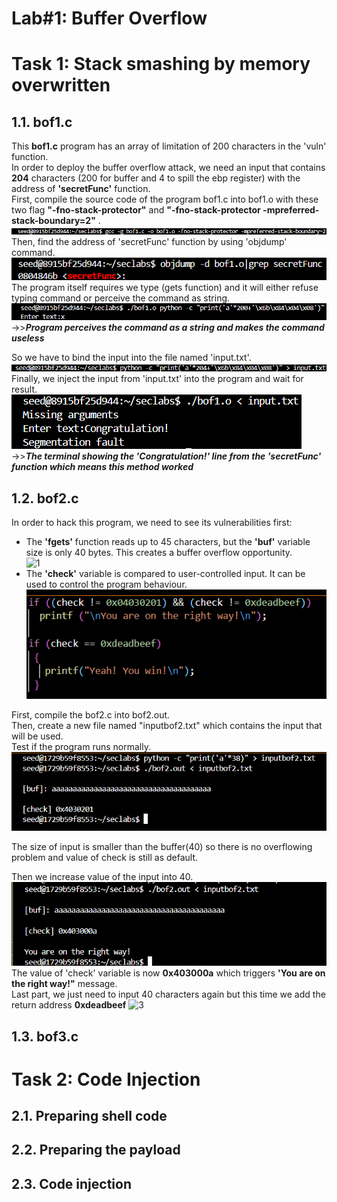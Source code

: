 # Lab#1: Buffer Overflow

# Task 1: Stack smashing by memory overwritten

## 1.1. bof1.c 

This **bof1.c** program has an array of limitation of 200 characters in the 'vuln' function. <br>
 In order to deploy the buffer overflow attack, we need an input that contains **204** characters (200 for buffer and 4 to spill the ebp register) with the address of **'secretFunc'** function.<br>
 First, compile the source code of the program bof1.c into bof1.o with these two flag **"-fno-stack-protector"** and **"-fno-stack-protector -mpreferred-stack-boundary=2"** .<br>
 ![1](./SecLab/gccbof1o.png) <br>
 Then, find the address of 'secretFunc' function by using 'objdump' command. <br>
![1](./SecLab/objdump.png)<br>
The program itself requires we type (gets function) and it will either refuse typing command or perceive the command as string.<br>
![2](./SecLab/bof1error.png)<br>
->>***Program perceives the command as a string and makes the command useless***<br>

So we have to bind the input into the file named 'input.txt'.<br> 
![3](./SecLab/storeinput.png) <br>
Finally, we inject the input from 'input.txt' into the program and wait for result.<br>
![4](./SecLab/bof1result.png) <br>
->>***The terminal showing the 'Congratulation!' line from the 'secretFunc' function which means this method worked***

## 1.2. bof2.c
In order to hack this program, we need to see its vulnerabilities first:<br>
 - The __'fgets'__ function reads up to 45 characters, but the __'buf'__ variable size is only 40 bytes. This creates a buffer overflow opportunity.<br>
  ![1](./SecLab/bof2fgets.png)
 - The __'check'__ variable is compared to user-controlled input. It can be used to control the program behaviour.<br>
  ![2](./SecLab/bof2check.png)

 First, compile the bof2.c into bof2.out.<br>
 Then, create a new file named "inputbof2.txt" which contains the input that will be used.<br>
 Test if the program runs normally.<br>
 ![1](./SecLab/bof2testinput.png) <br>

 The size of input is smaller than the buffer(40) so there is no overflowing problem and value of check is still as default.<br>

 Then we increase value of the input into 40.<br>
 ![2](./SecLab/bof2increaseinput.png)<br>
 The value of 'check' variable is now __0x403000a__ which triggers __'You are on the right way!"__ message.<br>
 Last part, we just need to input 40 characters again but this time we add the return address __0xdeadbeef__
 ![3](./SecLabImages/bof2result.png)<br>

## 1.3. bof3.c

# Task 2: Code Injection

## 2.1. Preparing shell code

## 2.2. Preparing the payload

## 2.3. Code injection
